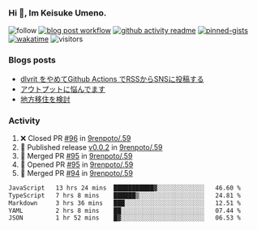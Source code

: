 ### Hi 👋, Im Keisuke Umeno.

<!--
**9renpoto/9renpoto** is a ✨ _special_ ✨ repository because its `README.md` (this file) appears on your GitHub profile.

Here are some ideas to get you started:

- 🔭 I’m currently working on ...
- 🌱 I’m currently learning ...
- 👯 I’m looking to collaborate on ...
- 🤔 I’m looking for help with ...
- 💬 Ask me about ...
- 📫 How to reach me: ...
- 😄 Pronouns: ...
- ⚡ Fun fact: ...
-->

![follow](https://img.shields.io/github/followers/9renpoto?label=Follow&style=social)
[![blog post workflow](https://github.com/9renpoto/9renpoto/actions/workflows/blog.yml/badge.svg)](https://github.com/9renpoto/9renpoto/actions/workflows/blog.yml)
[![github activity readme](https://github.com/9renpoto/9renpoto/actions/workflows/activity.yml/badge.svg)](https://github.com/9renpoto/9renpoto/actions/workflows/activity.yml)
[![pinned-gists](https://github.com/9renpoto/9renpoto/actions/workflows/pin-gist.yml/badge.svg)](https://github.com/9renpoto/9renpoto/actions/workflows/pin-gist.yml)
[![wakatime](https://github.com/9renpoto/9renpoto/actions/workflows/waka-readme-status.yml/badge.svg)](https://github.com/9renpoto/9renpoto/actions/workflows/waka-readme-status.yml)
![visitors](https://komarev.com/ghpvc/?username=9renpoto&label=Profile%20views&color=0e75b6&style=flat)

### Blogs posts

<!-- BLOG-POST-LIST:START -->
- [dlvrit をやめてGithub Actions でRSSからSNSに投稿する](https://9renpoto.win/entry/2023/11/12/dlvrit-to-gh-actions)
- [アウトプットに悩んでます](https://9renpoto.win/entry/2023/11/11/technology-to-limit-input)
- [地方移住を検討](https://9renpoto.win/entry/2023/09/09/migration-plan)
<!-- BLOG-POST-LIST:END -->

### Activity

<!--START_SECTION:activity-->
1. ❌ Closed PR [#96](https://github.com/9renpoto/.59/pull/96) in [9renpoto/.59](https://github.com/9renpoto/.59)
2. 🚀 Published release [v0.0.2](https://github.com/9renpoto/.59/releases/tag/v0.0.2) in [9renpoto/.59](https://github.com/9renpoto/.59)
3. 🎉 Merged PR [#95](https://github.com/9renpoto/.59/pull/95) in [9renpoto/.59](https://github.com/9renpoto/.59)
4. 💪 Opened PR [#95](https://github.com/9renpoto/.59/pull/95) in [9renpoto/.59](https://github.com/9renpoto/.59)
5. 🎉 Merged PR [#94](https://github.com/9renpoto/.59/pull/94) in [9renpoto/.59](https://github.com/9renpoto/.59)
<!--END_SECTION:activity-->

<!--START_SECTION:waka-->

```txt
JavaScript   13 hrs 24 mins  ███████████▓░░░░░░░░░░░░░   46.60 %
TypeScript   7 hrs 8 mins    ██████▒░░░░░░░░░░░░░░░░░░   24.81 %
Markdown     3 hrs 36 mins   ███░░░░░░░░░░░░░░░░░░░░░░   12.51 %
YAML         2 hrs 8 mins    ██░░░░░░░░░░░░░░░░░░░░░░░   07.44 %
JSON         1 hr 52 mins    █▓░░░░░░░░░░░░░░░░░░░░░░░   06.53 %
```

<!--END_SECTION:waka-->
